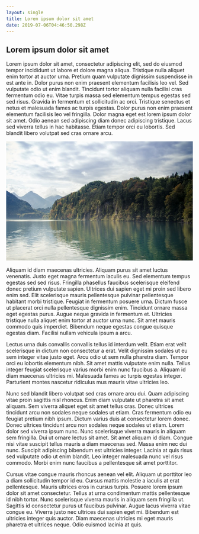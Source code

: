 ```yaml
---
layout: single
title: Lorem ipsum dolor sit amet
date: 2019-07-06T04:46:50.298Z
---
```

## Lorem ipsum dolor sit amet

Lorem ipsum dolor sit amet, consectetur adipiscing elit, sed do eiusmod tempor incididunt ut labore et dolore magna aliqua. Tristique nulla aliquet enim tortor at auctor urna. Pretium quam vulputate dignissim suspendisse in est ante in. Dolor purus non enim praesent elementum facilisis leo vel. Sed vulputate odio ut enim blandit. Tincidunt tortor aliquam nulla facilisi cras fermentum odio eu. Vitae turpis massa sed elementum tempus egestas sed sed risus. Gravida in fermentum et sollicitudin ac orci. Tristique senectus et netus et malesuada fames ac turpis egestas. Dolor purus non enim praesent elementum facilisis leo vel fringilla. Dolor magna eget est lorem ipsum dolor sit amet. Odio aenean sed adipiscing diam donec adipiscing tristique. Lacus sed viverra tellus in hac habitasse. Etiam tempor orci eu lobortis. Sed blandit libero volutpat sed cras ornare arcu.

![Nature](/assets/uploads/jekyll.jpeg)

Aliquam id diam maecenas ultricies. Aliquam purus sit amet luctus venenatis. Justo eget magna fermentum iaculis eu. Sed elementum tempus egestas sed sed risus. Fringilla phasellus faucibus scelerisque eleifend donec pretium vulputate sapien. Ultrices dui sapien eget mi proin sed libero enim sed. Elit scelerisque mauris pellentesque pulvinar pellentesque habitant morbi tristique. Feugiat in fermentum posuere urna. Dictum fusce ut placerat orci nulla pellentesque dignissim enim. Tincidunt ornare massa eget egestas purus. Augue neque gravida in fermentum et. Ultricies tristique nulla aliquet enim tortor at auctor urna nunc. Sit amet mauris commodo quis imperdiet. Bibendum neque egestas congue quisque egestas diam. Facilisi nullam vehicula ipsum a arcu.

Lectus urna duis convallis convallis tellus id interdum velit. Etiam erat velit scelerisque in dictum non consectetur a erat. Velit dignissim sodales ut eu sem integer vitae justo eget. Arcu odio ut sem nulla pharetra diam. Tempor orci eu lobortis elementum nibh. Sit amet mattis vulputate enim nulla. Tellus integer feugiat scelerisque varius morbi enim nunc faucibus a. Aliquam id diam maecenas ultricies mi. Malesuada fames ac turpis egestas integer. Parturient montes nascetur ridiculus mus mauris vitae ultricies leo.

Nunc sed blandit libero volutpat sed cras ornare arcu dui. Quam adipiscing vitae proin sagittis nisl rhoncus. Enim diam vulputate ut pharetra sit amet aliquam. Sem viverra aliquet eget sit amet tellus cras. Donec ultrices tincidunt arcu non sodales neque sodales ut etiam. Cras fermentum odio eu feugiat pretium nibh ipsum. Dictum varius duis at consectetur lorem donec. Donec ultrices tincidunt arcu non sodales neque sodales ut etiam. Lorem dolor sed viverra ipsum nunc. Nunc scelerisque viverra mauris in aliquam sem fringilla. Dui ut ornare lectus sit amet. Sit amet aliquam id diam. Congue nisi vitae suscipit tellus mauris a diam maecenas sed. Massa enim nec dui nunc. Suscipit adipiscing bibendum est ultricies integer. Lacinia at quis risus sed vulputate odio ut enim blandit. Leo integer malesuada nunc vel risus commodo. Morbi enim nunc faucibus a pellentesque sit amet porttitor.

Cursus vitae congue mauris rhoncus aenean vel elit. Aliquam ut porttitor leo a diam sollicitudin tempor id eu. Cursus mattis molestie a iaculis at erat pellentesque. Mauris ultrices eros in cursus turpis. Posuere lorem ipsum dolor sit amet consectetur. Tellus at urna condimentum mattis pellentesque id nibh tortor. Nunc scelerisque viverra mauris in aliquam sem fringilla ut. Sagittis id consectetur purus ut faucibus pulvinar. Augue lacus viverra vitae congue eu. Viverra justo nec ultrices dui sapien eget mi. Bibendum est ultricies integer quis auctor. Diam maecenas ultricies mi eget mauris pharetra et ultrices neque. Odio euismod lacinia at quis.
